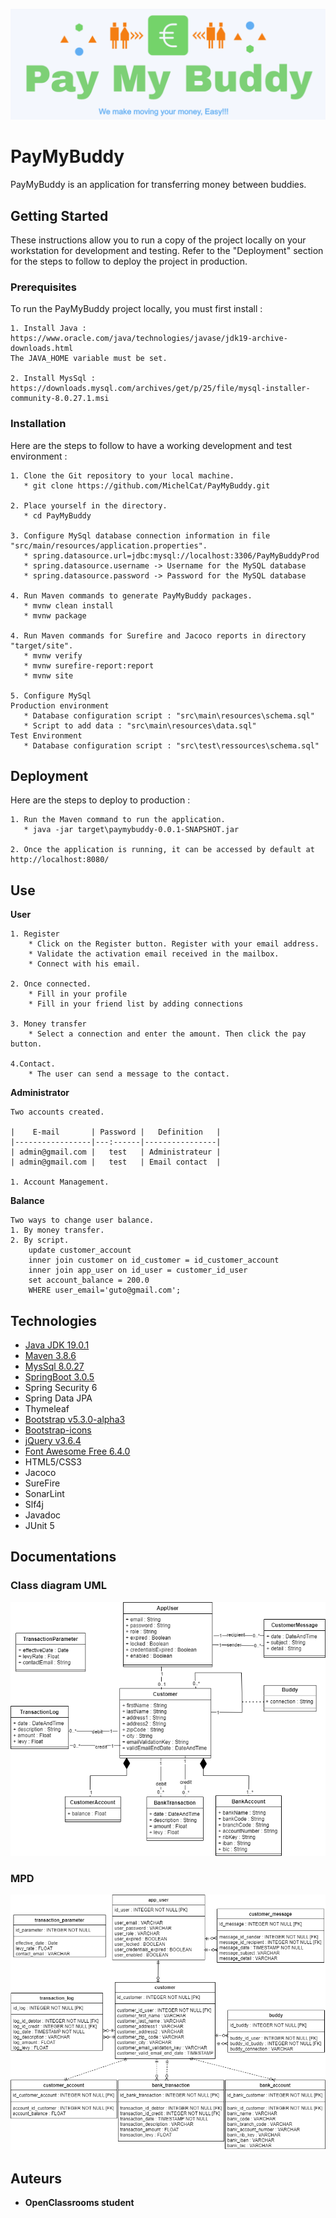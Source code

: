 ![Image](src\main\resources\static\img\ImagePayMyBuddy.png "Pay My Buddy")
# PayMyBuddy

PayMyBuddy is an application for transferring money between buddies.

## Getting Started

These instructions allow you to run a copy of the project locally on your workstation for development and testing. Refer to the "Deployment" section for the steps to follow to deploy the project in production.

### Prerequisites

To run the PayMyBuddy project locally, you must first install :

```
1. Install Java :
https://www.oracle.com/java/technologies/javase/jdk19-archive-downloads.html
The JAVA_HOME variable must be set.

2. Install MysSql :
https://downloads.mysql.com/archives/get/p/25/file/mysql-installer-community-8.0.27.1.msi
```

### Installation

Here are the steps to follow to have a working development and test environment :


```
1. Clone the Git repository to your local machine.
   * git clone https://github.com/MichelCat/PayMyBuddy.git

2. Place yourself in the directory.
   * cd PayMyBuddy

3. Configure MySql database connection information in file "src/main/resources/application.properties".
   * spring.datasource.url=jdbc:mysql://localhost:3306/PayMyBuddyProd
   * spring.datasource.username -> Username for the MySQL database
   * spring.datasource.password -> Password for the MySQL database

4. Run Maven commands to generate PayMyBuddy packages.
   * mvnw clean install
   * mvnw package

4. Run Maven commands for Surefire and Jacoco reports in directory "target/site".
   * mvnw verify
   * mvnw surefire-report:report
   * mvnw site
   
5. Configure MySql
Production environment
   * Database configuration script : "src\main\resources\schema.sql"
   * Script to add data : "src\main\resources\data.sql"
Test Environment
   * Database configuration script : "src\test\ressources\schema.sql"
```

## Deployment

Here are the steps to deploy to production :

```
1. Run the Maven command to run the application.
   * java -jar target\paymybuddy-0.0.1-SNAPSHOT.jar

2. Once the application is running, it can be accessed by default at http://localhost:8080/

```

## Use

**User**

```
1. Register
    * Click on the Register button. Register with your email address.
    * Validate the activation email received in the mailbox.
    * Connect with his email.

2. Once connected.
    * Fill in your profile
    * Fill in your friend list by adding connections

3. Money transfer
    * Select a connection and enter the amount. Then click the pay button.

4.Contact.
    * The user can send a message to the contact.   
```

**Administrator**

```
Two accounts created.

|    E-mail       | Password |   Definition   |
|-----------------|---:------|----------------|
| admin@gmail.com |   test   | Administrateur |
| admin@gmail.com |   test   | Email contact  |

1. Account Management.
```

**Balance**

```
Two ways to change user balance.
1. By money transfer.
2. By script.
	update customer_account
	inner join customer on id_customer = id_customer_account
	inner join app_user on id_user = customer_id_user
	set account_balance = 200.0
	WHERE user_email='guto@gmail.com';
```

## Technologies

* [Java JDK 19.0.1](https://www.oracle.com/java/technologies/javase/jdk19-archive-downloads.html)
* [Maven 3.8.6](https://maven.apache.org/)
* [MysSql 8.0.27](https://dev.mysql.com/downloads/installer/)
* [SpringBoot 3.0.5](https://spring.io/projects/spring-boot)
* Spring Security 6
* Spring Data JPA
* Thymeleaf
* [Bootstrap  v5.3.0-alpha3](https://getbootstrap.com/)
* [Bootstrap-icons](https://cdn.jsdelivr.net/npm/bootstrap-icons@latest/)
* [jQuery v3.6.4](https://jquery.com/download/)
* [Font Awesome Free 6.4.0](https://fontawesome.com/download)
* HTML5/CSS3
* Jacoco
* SureFire
* SonarLint
* Slf4j
* Javadoc
* JUnit 5

## Documentations

### Class diagram UML
![Image](documents/classDiagram.png "Class diagram UML")

### MPD
![Image](documents/MPD.png "MPD")

## Auteurs

* **OpenClassrooms student**
